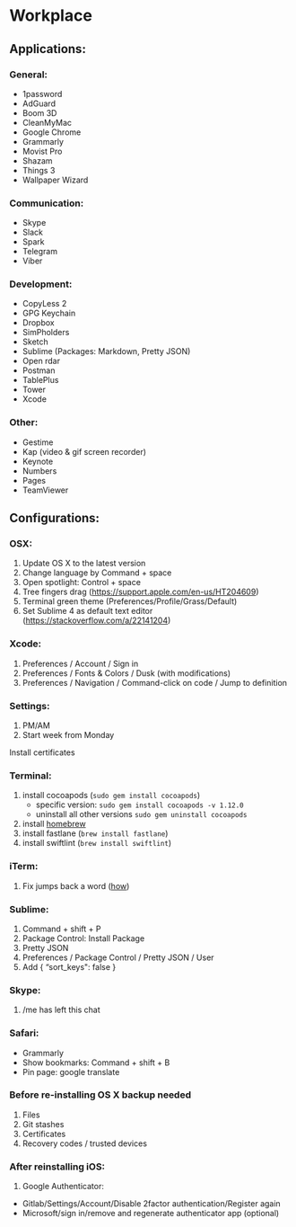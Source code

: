 # Workplace


## Applications:

### General:
- 1password
- AdGuard
- Boom 3D
- CleanMyMac
- Google Chrome
- Grammarly
- Movist Pro
- Shazam
- Things 3
- Wallpaper Wizard

### Communication:
- Skype
- Slack
- Spark
- Telegram
- Viber

### Development:
- CopyLess 2
- GPG Keychain
- Dropbox
- SimPholders
- Sketch
- Sublime (Packages: Markdown, Pretty JSON)
- Open rdar
- Postman
- TablePlus 
- Tower
- Xcode

### Other:
- Gestime
- Kap (video & gif screen recorder)
- Keynote
- Numbers
- Pages
- TeamViewer


## Configurations:

### OSX:
1. Update OS X to the latest version
2. Change language by Command + space
3. Open spotlight: Control + space
4. Tree fingers drag (https://support.apple.com/en-us/HT204609)
5. Terminal green theme (Preferences/Profile/Grass/Default)
6. Set Sublime 4 as default text editor (https://stackoverflow.com/a/22141204)


### Xcode:
1. Preferences / Account / Sign in
2. Preferences / Fonts & Colors / Dusk (with modifications)
3. Preferences / Navigation / Command-click on code / Jump to definition 

### Settings:
1. PM/AM
2. Start week from Monday

Install certificates

### Terminal:
1. install cocoapods (`sudo gem install cocoapods`)
   * specific version: `sudo gem install cocoapods -v 1.12.0`
   * uninstall all other versions `sudo gem uninstall cocoapods`
3. install [homebrew](https://brew.sh/index_uk)
4. install fastlane (`brew install fastlane`)
5. install swiftlint (`brew install swiftlint`)

### iTerm:
1. Fix jumps back a word ([how](https://apple.stackexchange.com/a/293988))


### Sublime:
1. Command + shift + P
2. Package Control: Install Package
3. Pretty JSON
4. Preferences / Package Control / Pretty JSON / User
5. Add  { “sort_keys": false }

### Skype:
1. /me has left this chat

### Safari:
- Grammarly
- Show bookmarks: Command + shift + B
- Pin page: google translate


### Before re-installing OS X backup needed
1. Files
2. Git stashes
3. Certificates
4. Recovery codes / trusted devices

### After reinstalling iOS:
1. Google Authenticator:
 - Gitlab/Settings/Account/Disable 2factor authentication/Register again     
 - Microsoft/sign in/remove and regenerate authenticator app (optional)

